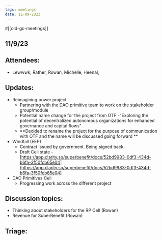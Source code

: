 ```yaml
---
tags: meetings
date: 11-09-2023
---
```

#[[old-gc-meetings]] 
## 11/9/23
## Attendees:
- Lewwwk, Rather, Rowan, Michelle, Heenal,  

## Updates:
- Reimagining power project
	- Partnering with the DAO primitive team to work on the stakeholder group/module
	- Potential name change for the project from OTF -"Exploring the potential of decentralized autonomous organizations for enhanced governance and capital flows"
	- **Decided to rename the project for the purpose of communication with OTF and the name will be discussed going forward **
- Windfall (EEP)
	- Contract issued by government. Being signed back.
	- Draft Cell state - [https://app.clarity.so/superbenefit/docs/52bd9983-0df3-434d-b6fa-3f50fcb65e04](https://app.clarity.so/superbenefit/docs/52bd9983-0df3-434d-b6fa-3f50fcb65e04) 
- DAO Primitives Cell 
	- Progressing work across the different project

## Discussion topics:
- Thinking about stakeholders for the RP Cell (Rowan)
- Revenue for SuberBenefit (Rowan)

## Triage: